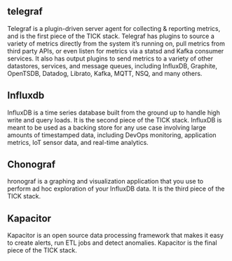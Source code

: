 ## telegraf
Telegraf is a plugin-driven server agent for collecting & reporting metrics, and is the first piece of the TICK stack. Telegraf has plugins to source a variety of metrics directly from the system it’s running on, pull metrics from third party APIs, or even listen for metrics via a statsd and Kafka consumer services. It also has output plugins to send metrics to a variety of other datastores, services, and message queues, including InfluxDB, Graphite, OpenTSDB, Datadog, Librato, Kafka, MQTT, NSQ, and many others.


## Influxdb
InfluxDB is a time series database built from the ground up to handle high write and query loads. It is the second piece of the TICK stack. InfluxDB is meant to be used as a backing store for any use case involving large amounts of timestamped data, including DevOps monitoring, application metrics, IoT sensor data, and real-time analytics.


## Chonograf
hronograf is a graphing and visualization application that you use to perform ad hoc exploration of your InfluxDB data. It is the third piece of the TICK stack.

## Kapacitor
Kapacitor is an open source data processing framework that makes it easy to create alerts, run ETL jobs and detect anomalies. Kapacitor is the final piece of the TICK stack.

